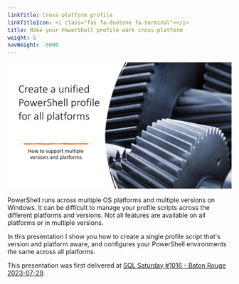 ```yaml
---
linkTitle: Cross-platform profile
linkTitleIcon: <i class="fas fa-duotone fa-terminal"></i>
title: Make your PowerShell profile work cross-platform
weight: 5
navWeight: -5000
---
```

<!-- markdownlint-disable MD041 -->
![Make your PowerShell profile work cross-platform][02]

PowerShell runs across multiple OS platforms and multiple versions on Windows. It can be difficult
to manage your profile scripts across the different platforms and versions. Not all features are
available on all platforms or in multiple versions.

In this presentation I show you how to create a single profile script that's version and platform
aware, and configures your PowerShell environments the same across all platforms.

This presentation was first delivered at [SQL Saturday #1016 - Baton Rouge 2023-07-29][01].

<!-- link references -->
[01]: https://sqlsaturday.com/2023-07-29-sqlsaturday1060/
[02]: psprofiles.png

